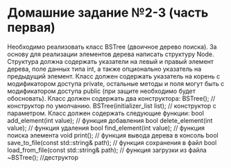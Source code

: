 # Домашние задание №2-3 (часть первая)
	
Необходимо реализовать класс BSTree (двоичное дерево поиска). За основу для реализации элементов дерева написать структуру Node. Структура должна содержать указатели на левый и правый элемент дерева, поле данных типа int, а также опционально указатель на предыдущий элемент.
Класс должен содержать указатель на корень с модификатором доступа private, остальные методы и поля могут быть с модификатором доступа public (при защите необходимо будет обосновать). Класс должен содержать два конструктора:
	BSTree(); // конструктор по умолчанию.
	BSTree(initializer_list<int> list); // конструктор с параметром.
Класс должен содержать следующие функции:
	bool add_element(int value); // функция добавления
	bool delete_element(int value); // функция удаления
	bool find_element(int value); // функция поиска элемента
void print(); // функция вывода дерева в консоль
bool save_to_file(const std::string& path); // функция сохранения в файл
bool load_from_file(const std::string& path); // функция загрузки из файла
		~BSTree(); //деструктор
